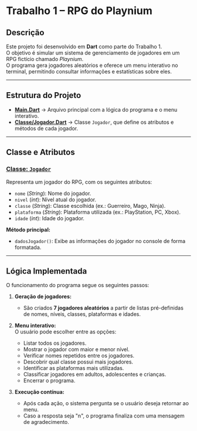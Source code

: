 # Trabalho 1 – RPG do Playnium

## Descrição
Este projeto foi desenvolvido em **Dart** como parte do Trabalho 1.  
O objetivo é simular um sistema de gerenciamento de jogadores em um RPG fictício chamado *Playnium*.  
O programa gera jogadores aleatórios e oferece um menu interativo no terminal, permitindo consultar informações e estatísticas sobre eles.

---

## Estrutura do Projeto
- **[Main.Dart](./Main.Dart)** → Arquivo principal com a lógica do programa e o menu interativo.
- **[Classe/Jogador.Dart](./Classe/Jogador.Dart)** → Classe `Jogador`, que define os atributos e métodos de cada jogador.

---

## Classe e Atributos

### [Classe: `Jogador`](./Classe/Jogador.Dart)
Representa um jogador do RPG, com os seguintes atributos:

- `nome` (*String*): Nome do jogador.  
- `nivel` (*int*): Nível atual do jogador.  
- `classe` (*String*): Classe escolhida (ex.: Guerreiro, Mago, Ninja).  
- `plataforma` (*String*): Plataforma utilizada (ex.: PlayStation, PC, Xbox).  
- `idade` (*int*): Idade do jogador.  

**Método principal:**
- `dadosJogador()`: Exibe as informações do jogador no console de forma formatada.

---

## Lógica Implementada
O funcionamento do programa segue os seguintes passos:

1. **Geração de jogadores:**  
   - São criados **7 jogadores aleatórios** a partir de listas pré-definidas de nomes, níveis, classes, plataformas e idades.

2. **Menu interativo:**  
   O usuário pode escolher entre as opções:
   - Listar todos os jogadores.
   - Mostrar o jogador com maior e menor nível.
   - Verificar nomes repetidos entre os jogadores.
   - Descobrir qual classe possui mais jogadores.
   - Identificar as plataformas mais utilizadas.
   - Classificar jogadores em adultos, adolescentes e crianças.
   - Encerrar o programa.

3. **Execução contínua:**  
   - Após cada ação, o sistema pergunta se o usuário deseja retornar ao menu.  
   - Caso a resposta seja "n", o programa finaliza com uma mensagem de agradecimento.